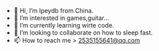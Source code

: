 - 👋 Hi, I’m lpeydb from China.
- 👀 I’m interested in games,guitar...
- 🌱 I’m currently learning wirte code.
- 💞️ I’m looking to collaborate on how to sleep fast.
- 📫 How to reach me > 2535155641@qq.com

<!---
lpeydb/lpeydb is a ✨ special ✨ repository because its `README.md` (this file) appears on your GitHub profile.
You can click the Preview link to take a look at your changes.
--->
